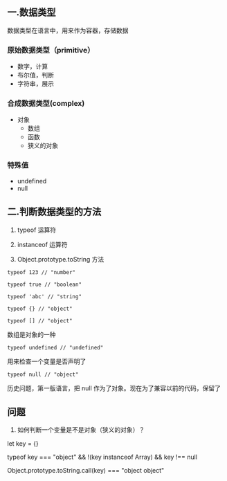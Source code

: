 ## 一.数据类型

数据类型在语言中，用来作为容器，存储数据

### 原始数据类型（primitive）

- 数字，计算
- 布尔值，判断
- 字符串，展示

### 合成数据类型(complex)

- 对象
  - 数组
  - 函数
  - 狭义的对象

### 特殊值

- undefined
- null

## 二.判断数据类型的方法

1. typeof 运算符

2. instanceof 运算符

3. Object.prototype.toString 方法

`typeof 123 // "number"`

`typeof true // "boolean"`

`typeof 'abc' // "string"`

`typeof {} // "object"`

`typeof [] // "object"`

数组是对象的一种

`typeof undefined // "undefined"`

用来检查一个变量是否声明了

`typeof null // "object"`

历史问题，第一版语言，把 null 作为了对象。现在为了兼容以前的代码，保留了

## 问题

1. 如何判断一个变量是不是对象（狭义的对象）？

let key = {}

typeof key === "object" && !(key instanceof Array) && key !== null

Object.prototype.toString.call(key) === "object object"
